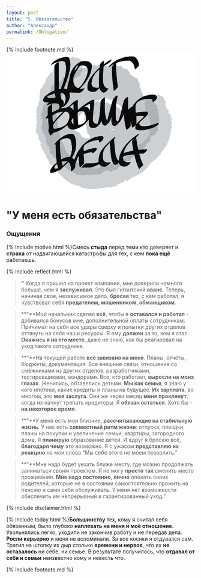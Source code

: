 ```yaml
---
layout: post
title: "5. Обязательство"
author: "Александр"
permalink: /Obligation/
---
```

{% include footnote.md %}
<a href="cards"/>!["Долг выше дела"](/_img/5.svg)</a>
# "У меня есть обязательства"

### Ощущения
{% include motive.html %}Смесь **стыда** перед теми кто доверяет и **страха** от надвигающейся катастрофы для тех, с кем **пока ещё** работаешь. 

{% include reflect.html %}
 >**"** Когда я пришел на проект компании, мне доверили намного больше, чем я **заслуживал**. Это был гигантский **аванс**. Теперь, начиная свое, независимое дело, **бросая** тех, с кем работал, я чувствовал себя **предателем, мошенником, обманщиком**. 

>**"**Мой начальник сделал **всё**, чтобы я **оставался и работал** - добивался бонусов мне, дополнительной оплаты сотрудникам. Принимал на себя все удары сверху и попытки других отделов оттянуть на себя наши ресурсы. Я ему **должен** за то, кем я стал. **Окажись я на его месте**, даже не знаю, как бы реагировал на уход такого сотрудника.  

>**"**На текущей работе **всё завязано на меня**. Планы, отчёты, бюджеты, документация. Все внешние связи, отношения со смежниками из других отделов, разработчиками, тестировщиками, вендорами. Все, кто работает, **выросли на моих глазах**. Женились, обзавелись детьми. **Мы как семья**, я знаю у кого ипотеки, какие кредиты и планы на будущее. **Их зарплата**, во многом, это **моя заслуга**. Они же через месяц **меня проклянут**, когда их начнут трепать кредиторы. Я  **обязан остаться**. Хотя бы - **на некоторое время**.  
 
>**"**У меня есть мои близкие, **рассчитывающие на стабильную жизнь**. У нас есть **совместный ритм жизни**: отпуска, поездки, планы на покупки и увеличение семьи, квартиры, загородного дома. Я **планирую** образование детей. И вдруг я бросаю всё, **благодаря чему** это возможно. Я с ужасом **представляю их реакцию** на мои слова "Мы себе этого не моем позволить."

>**"**Мне надо будет уехать ближе месту, где можно продолжать заниматься своим проектом. Я не могу **просто так** сменить место проживания. **Мне надо постоянно, лично** опекать своих родителей, которые не в состоянии самостоятельно прожить на пенсию и сами себя обслуживать. У меня нет возможности обеспечить им непрерывный и гарантированный уход."

{% include disclaimer.html %}

{% include today.html %}**Большинству** тех, кому я считал себя обязанным, было глубоко **наплевать на меня и моё отношение**. Увольнялись легко, уходили не закончив работу и не передав дела. **Росли карьерно** и меня не вспоминали. За все косяки я отдувался сам. Тратил на штопку их дыр столько **времени и нервов**, что их **не оставалось** ни себе, ни семье. В результате получилось, что **отдавал от себя и семьи** неизвестно кому и невесть что. 

{% include footnote.md %}
